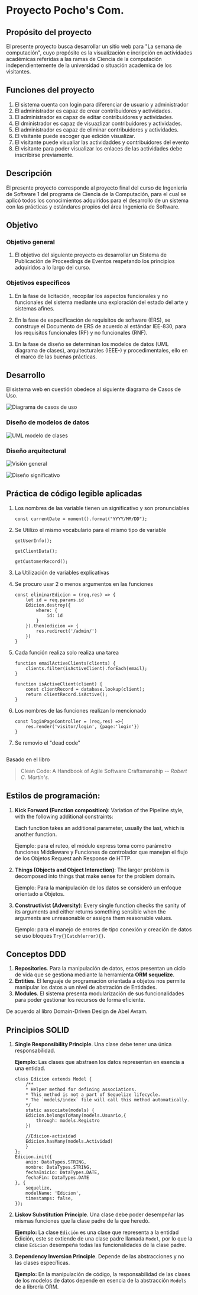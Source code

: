 # Proyecto Pocho's Com.

## Propósito del proyecto
El presente proyecto busca desarrollar un sitio web para "La semana de computación", cuyo propósito es la visualización e incripción en actividades académicas referidas a las ramas de Ciencia de la computación independientemente de la universidad o situación academica de los visitantes. 

## Funciones del proyecto

1. El sistema cuenta con login para diferenciar de usuario y administrador
2. El administrador es capaz de crear contribuidores y actividades.
3. El administrador es capaz de editar contribuidores y actividades.
4. El dministrador es capaz de visuazlizar contribuidores y actividades.
5. El administrador es capaz de eliminar contribuidores y actividades.
6. El visitante puede escoger que edición visualizar.
7. El visitante puede visualiar las actividaddes y contribuidores del evento
8. El visitante para poder visualizar los enlaces de las actividades debe inscribirse previamente.


## Descripción

El presente proyecto corresponde al proyecto final del curso de Ingeniería de Software 1 del programa de Ciencia de la Computación, para el cual se aplicó todos los conocimientos adquiridos para el desarrollo de un sistema con las prácticas y estándares propios del área Ingeniería de Software.

## Objetivo


### Objetivo general

1. El objetivo del siguiente proyecto es desarrollar un Sistema de Publicación de Proceedings de Eventos respetando los principios adquiridos a lo largo del curso.

### Objetivos especificos

1. En la fase de licitación, recopilar los aspectos funcionales y no funcionales del sistema mediante una exploración del estado del arte y sistemas afines.

2. En la fase de espacificación de requisitos de software (ERS), se construye el Documento de ERS de acuerdo al estándar IEE-830,  para los requisitos funcionales (RF) y no funcionales (RNF).

3. En la fase de diseño se determinan los modelos de datos (UML diagrama de clases), arquitecturales (IEEE-) y  procedimentales, ello en el marco de las buenas prácticas.

## Desarrollo

El sistema web en cuestión obedece al siguiente diagrama de Casos de Uso.

![Diagrama de casos de uso](./public/images/UML_DC.png)

### Diseño de modelos de datos
![UML modelo de clases](./public/images/UML_MD.png)

### Diseño arquitectural

![Visión general](./public/images/AS_vision_general.png)


![Diseño significativo](./public/images/AS_significativo.png)

## Práctica de código legible aplicadas

1. Los nombres de las variable tienen un significativo y son pronunciables
    ``` {js}
    const currentDate = moment().format("YYYY/MM/DD");
    ```
2. Se Utilizo el mismo vocabulario para el mismo tipo de variable
    ``` {js}
    getUserInfo();
    
    getClientData();

    getCustomerRecord();
    ```
3. La Utilización de variables explicativas
    
4. Se procuro usar 2 o menos argumentos en las funciones
    ```{js}
    const eliminarEdicion = (req,res) => {
        let id = req.params.id
        Edicion.destroy({
            where: {
                id: id
            }
        }).then(edicion => {
            res.redirect('/admin/')
        })
    }
    ```
5. Cada función realiza solo realiza una tarea
    ```{js}
    function emailActiveClients(clients) {
        clients.filter(isActiveClient).forEach(email);
    }

    function isActiveClient(client) {
        const clientRecord = database.lookup(client);
        return clientRecord.isActive();
    }

    ```
6. Los nombres de las funciones realizan lo mencionado
    ``` {js}
    const loginPageController = (req,res) =>{
        res.render('visitor/login', {page:'login'})
    }
    ```
7. Se removio el  "dead code"
    ``` {js}
    ```

Basado en el libro
> Clean Code: A Handbook of Agile Software Craftsmanship 
> --<cite> Robert C. Martin's.

## Estilos de programación:

1. **Kick Forward (Function composition)**:
    Variation of the Pipeline style, with the following additional constraints:
    
    Each function takes an additional parameter, usually the last, which is
    another function.
    
    Ejemplo: para el ruteo, el módulo express toma como parámetro funciones Middleware y Funciones de controlador que manejan el flujo de los Objetos Request anh Response de HTTP. 
2. **Things (Objects and Object Interaction)**:
    The larger problem is decomposed into things that make sense for the
    problem domain.
    
   Ejemplo: Para la manipulación de los datos se consideró un enfoque orientado a Objetos.
   
3. **Constructivist (Adversity)**:
    Every single function checks the sanity of its arguments and either
    returns something sensible when the arguments are unreasonable or
    assigns them reasonable values.
        
    Ejemplo: para el manejo de errores de tipo conexión y creación de datos se uso bloques `Try{}Catch(error){}`.
    
## Conceptos DDD

1. **Repositories**. Para la manipulación de datos, estos presentan un ciclo de vida que se gestiona mediante la herramienta **ORM sequelize**.
2. **Entities**. El lenguaje de programación orientada a objetos nos permite manipular los datos a un nivel de abstración de Entidades.
3. **Modules**. El sistema presenta modularización de sus funcionalidades para poder gestionar los recursos de forma eficiente.

De acuerdo al libro Domain-Driven Design de Abel Avram.

## Principios SOLID


1. **Single Responsibility Principle**. Una clase debe tener una única responsabilidad.

    **Ejemplo:** Las clases que abstraen los datos representan en esencia a una entidad.

    ```
    class Edicion extends Model {
        /**
        * Helper method for defining associations.
        * This method is not a part of Sequelize lifecycle.
        * The `models/index` file will call this method automatically.
        */
        static associate(models) {
        Edicion.belongsToMany(models.Usuario,{
            through: models.Registro
        })

        //Edicion-actividad
        Edicion.hasMany(models.Actividad)
        }
    };
    Edicion.init({
        anio: DataTypes.STRING,
        nombre: DataTypes.STRING,
        fechaInicio: DataTypes.DATE,
        fechaFin: DataTypes.DATE
    }, {
        sequelize,
        modelName: 'Edicion',
        timestamps: false,
    });
    
    ```



2. **Liskov Substitution Principle**. Una clase debe poder desempeñar las mismas funciones que la clase padre de la que heredó.

    **Ejemplo:** La clase `Edición` es una clase que representa a la entidad Edición, este se extiende de una clase padre llamada `Model`, por lo que la clase `Edicion` desempeña todas las funcionalidades de la clase padre.

3. **Dependency Inversion Principle**. Depende de las abstracciones y no las clases específicas.

    **Ejemplo:** En la manipulación de código, la responsabilidad de las clases de los modelos de datos depende en esencia de la abstracción `Models` de a libreria ORM.